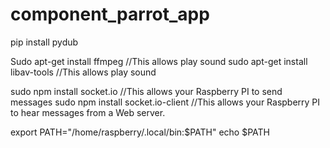 # component_parrot_app

pip install pydub

Sudo apt-get install ffmpeg         //This allows play sound
sudo apt-get install libav-tools    //This allows play sound

sudo npm install socket.io          //This allows your Raspberry PI to send messages
sudo npm install socket.io-client   //This allows your Raspberry PI to hear messages from a Web server.

export PATH="/home/raspberry/.local/bin:$PATH"
echo $PATH